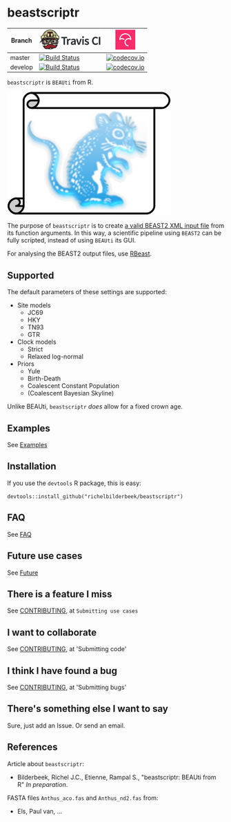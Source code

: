# beastscriptr

Branch|[![Travis CI logo](TravisCI.png)](https://travis-ci.org)|[![Codecov logo](Codecov.png)](https://www.codecov.io)
---|---|---
master|[![Build Status](https://travis-ci.org/richelbilderbeek/beastscriptr.svg?branch=master)](https://travis-ci.org/richelbilderbeek/beastscriptr)|[![codecov.io](https://codecov.io/github/richelbilderbeek/beastscriptr/coverage.svg?branch=master)](https://codecov.io/github/richelbilderbeek/beastscriptr/branch/master)
develop|[![Build Status](https://travis-ci.org/richelbilderbeek/beastscriptr.svg?branch=develop)](https://travis-ci.org/richelbilderbeek/beastscriptr)|[![codecov.io](https://codecov.io/github/richelbilderbeek/beastscriptr/coverage.svg?branch=develop)](https://codecov.io/github/richelbilderbeek/beastscriptr/branch/develop)

`beastscriptr` is `BEAUti` from R.

![beastscriptr logo](beastscriptr_logo.png)

The purpose of `beastscriptr` is to create 
[a valid BEAST2 XML input file](inst/extdata/2_4.xml)
from its function arguments. In this way, a scientific pipeline using 
`BEAST2` can be fully scripted, instead of using `BEAUti` its GUI.

For analysing the BEAST2 output files, use [RBeast](https://github.com/beast-dev/RBeast).

## Supported

The default parameters of these settings are supported:

 * Site models
   * JC69
   * HKY
   * TN93
   * GTR
 * Clock models
   * Strict
   * Relaxed log-normal
 * Priors
   * Yule
   * Birth-Death
   * Coalescent Constant Population
   * (Coalescent Bayesian Skyline)

Unlike BEAUti, `beastscriptr` *does* allow for a fixed crown age.

## Examples

See [Examples](Examples.md)

## Installation

If you use the `devtools` R package, this is easy:

```
devtools::install_github("richelbilderbeek/beastscriptr")
```

## FAQ

See [FAQ](Faq.md)

## Future use cases

See [Future](Future.md)

## There is a feature I miss

See [CONTRIBUTING](CONTRIBUTING.md), at `Submitting use cases`

## I want to collaborate

See [CONTRIBUTING](CONTRIBUTING.md), at 'Submitting code'

## I think I have found a bug

See [CONTRIBUTING](CONTRIBUTING.md), at 'Submitting bugs' 

## There's something else I want to say

Sure, just add an Issue. Or send an email.

## References

Article about `beastscriptr`:

 * Bilderbeek, Richel J.C., Etienne, Rampal S., "beastscriptr: BEAUti from R" *In preparation*.

FASTA files `Anthus_aco.fas` and `Anthus_nd2.fas` from:
 
 * Els, Paul van, ...
